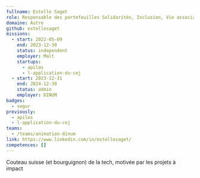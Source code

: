 ```yaml
---
fullname: Estelle Saget
role: Responsable des portefeuilles Solidarités, Inclusion, Vie associative et Justice (à compter de 2025)
domaine: Autre
github: estellesaget
missions:
  - start: 2022-05-09
    end: 2023-12-30
    status: independent
    employer: Malt
    startups:
      - apilos
      - l-application-du-cej
  - start: 2023-12-31
    end: 2024-12-30
    status: admin
    employer: DINUM
badges:
  - segur
previously:
  - apilos
  - l-application-du-cej
teams:
  - /teams/animation-dinum
link: https://www.linkedin.com/in/estellesaget/
competences: []
---
```

Couteau suisse (et bourguignon) de la tech, motivée par les projets à impact